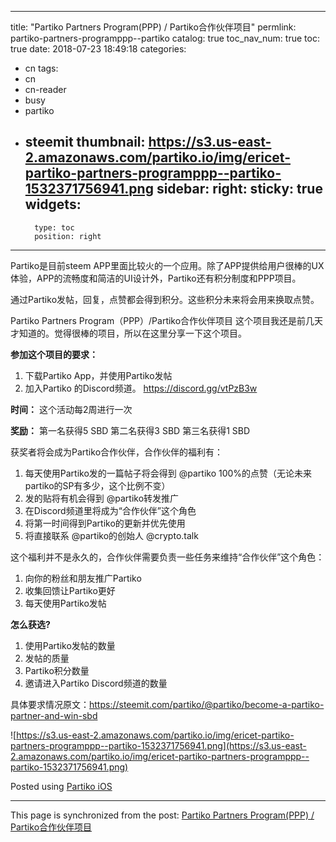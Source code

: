 
---
title: "Partiko Partners Program(PPP) / Partiko合作伙伴项目"
permlink: partiko-partners-programppp--partiko
catalog: true
toc_nav_num: true
toc: true
date: 2018-07-23 18:49:18
categories:
- cn
tags:
- cn
- cn-reader
- busy
- partiko
- steemit
thumbnail: https://s3.us-east-2.amazonaws.com/partiko.io/img/ericet-partiko-partners-programppp--partiko-1532371756941.png
sidebar:
    right:
        sticky: true
widgets:
    -
        type: toc
        position: right
---


Partiko是目前steem APP里面比较火的一个应用。除了APP提供给用户很棒的UX体验，APP的流畅度和简洁的UI设计外，Partiko还有积分制度和PPP项目。

通过Partiko发帖，回复，点赞都会得到积分。这些积分未来将会用来换取点赞。

Partiko Partners Program（PPP）/Partiko合作伙伴项目 这个项目我还是前几天才知道的。觉得很棒的项目，所以在这里分享一下这个项目。

**参加这个项目的要求：**
1. 下载Partiko App，并使用Partiko发帖
2. 加入Partiko 的Discord频道。 https://discord.gg/vtPzB3w

**时间：**
这个活动每2周进行一次

**奖励：**
第一名获得5 SBD
第二名获得3 SBD
第三名获得1 SBD

获奖者将会成为Partiko合作伙伴，合作伙伴的福利有：
1. 每天使用Partiko发的一篇帖子将会得到 @partiko 100%的点赞（无论未来partiko的SP有多少，这个比例不变）
2. 发的贴将有机会得到 @partiko转发推广
3. 在Discord频道里将成为“合作伙伴”这个角色
4. 将第一时间得到Partiko的更新并优先使用
5. 将直接联系 @partiko的创始人 @crypto.talk


这个福利并不是永久的，合作伙伴需要负责一些任务来维持“合作伙伴”这个角色：

1. 向你的粉丝和朋友推广Partiko
2. 收集回馈让Partiko更好
3. 每天使用Partiko发帖

**怎么获选?**
1. 使用Partiko发帖的数量
2. 发帖的质量
3. Partiko积分数量
4. 邀请进入Partiko Discord频道的数量


具体要求情况原文：https://steemit.com/partiko/@partiko/become-a-partiko-partner-and-win-sbd





![https://s3.us-east-2.amazonaws.com/partiko.io/img/ericet-partiko-partners-programppp--partiko-1532371756941.png](https://s3.us-east-2.amazonaws.com/partiko.io/img/ericet-partiko-partners-programppp--partiko-1532371756941.png)

Posted using [Partiko iOS](https://itunes.apple.com/us/app/partiko/id1401033260?mt=8)

- - -

This page is synchronized from the post: [Partiko Partners Program(PPP) / Partiko合作伙伴项目](https://steemit.com/@ericet/partiko-partners-programppp--partiko)
